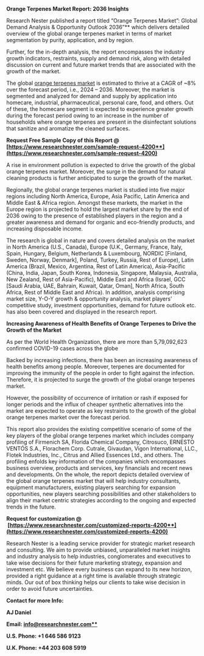 ﻿**Orange Terpenes Market Report: 2036 Insights**

Research Nester published a report titled “Orange Terpenes Market”: Global Demand Analysis & Opportunity Outlook 2036”** which delivers detailed overview of the global orange terpenes market in terms of market segmentation by purity, application, and by region.

Further, for the in-depth analysis, the report encompasses the industry growth indicators, restraints, supply and demand risk, along with detailed discussion on current and future market trends that are associated with the growth of the market.

The global [orange terpenes market](https://www.researchnester.com/reports/orange-terpenes-market/4200) is estimated to thrive at a CAGR of ~8% over the forecast period, i.e., 2024 – 2036. Moreover, the market is segmented and analyzed for demand and supply by application into homecare, industrial, pharmaceutical, personal care, food, and others. Out of these, the homecare segment is expected to experience greater growth during the forecast period owing to an increase in the number of households where orange terpenes are present in the disinfectant solutions that sanitize and aromatize the cleaned surfaces.

**Request Free Sample Copy of this Report @ [https://www.researchnester.com/sample-request-4200**](https://www.researchnester.com/sample-request-4200)**

A rise in environment pollution is expected to drive the growth of the global orange terpenes market. Moreover, the surge in the demand for natural cleaning products is further anticipated to surge the growth of the market.

Regionally, the global orange terpenes market is studied into five major regions including North America, Europe, Asia Pacific, Latin America and Middle East & Africa region. Amongst these markets, the market in the Europe region is projected to hold the largest market share by the end of 2036 owing to the presence of established players in the region and a greater awareness and demand for organic and eco-friendly products, and increasing disposable income.

The research is global in nature and covers detailed analysis on the market in North America (U.S., Canada), Europe (U.K., Germany, France, Italy, Spain, Hungary, Belgium, Netherlands & Luxembourg, NORDIC [Finland, Sweden, Norway, Denmark], Poland, Turkey, Russia, Rest of Europe), Latin America (Brazil, Mexico, Argentina, Rest of Latin America), Asia-Pacific (China, India, Japan, South Korea, Indonesia, Singapore, Malaysia, Australia, New Zealand, Rest of Asia-Pacific), Middle East and Africa (Israel, GCC [Saudi Arabia, UAE, Bahrain, Kuwait, Qatar, Oman], North Africa, South Africa, Rest of Middle East and Africa). In addition, analysis comprising market size, Y-O-Y growth & opportunity analysis, market players’ competitive study, investment opportunities, demand for future outlook etc. has also been covered and displayed in the research report.

**Increasing Awareness of Health Benefits of Orange Terpenes to Drive the Growth of the Market**

As per the World Health Organization, there are more than 5,79,092,623 confirmed COVID-19 cases across the globe

Backed by increasing infections, there has been an increasing awareness of health benefits among people. Moreover, terpenes are documented for improving the immunity of the people in order to fight against the infection. Therefore, it is projected to surge the growth of the global orange terpenes market.

However, the possibility of occurrence of irritation or rash if exposed for longer periods and the influx of cheaper synthetic alternatives into the market are expected to operate as key restraints to the growth of the global orange terpenes market over the forecast period.

This report also provides the existing competitive scenario of some of the key players of the global orange terpenes market which includes company profiling of Firmenich SA, Florida Chemical Company, Citrosuco, ERNESTO VENTÓS S.A., Florachem Corp. Cutrale, Givaudan, Vigon International, LLC., Flotek Industries, Inc., Citrus and Allied Essences Ltd., and others. The profiling enfolds key information of the companies which encompasses business overview, products and services, key financials and recent news and developments. On the whole, the report depicts detailed overview of the global orange terpenes market that will help industry consultants, equipment manufacturers, existing players searching for expansion opportunities, new players searching possibilities and other stakeholders to align their market centric strategies according to the ongoing and expected trends in the future.   

**Request for customization @  [https://www.researchnester.com/customized-reports-4200**](https://www.researchnester.com/customized-reports-4200)**

Research Nester is a leading service provider for strategic market research and consulting. We aim to provide unbiased, unparalleled market insights and industry analysis to help industries, conglomerates and executives to take wise decisions for their future marketing strategy, expansion and investment etc. We believe every business can expand to its new horizon, provided a right guidance at a right time is available through strategic minds. Our out of box thinking helps our clients to take wise decision in order to avoid future uncertainties.

**Contact for more Info:**

**AJ Daniel**

**Email: [info@researchnester.com**](mailto:info@researchnester.com)**

**U.S. Phone: +1 646 586 9123** 

**U.K. Phone: +44 203 608 5919**
